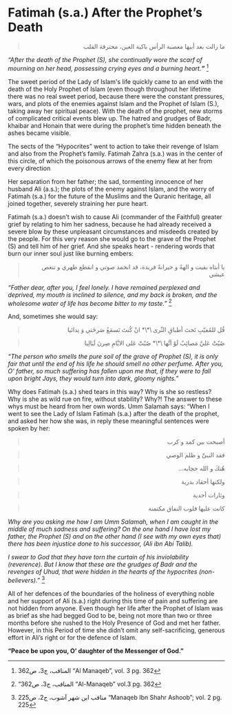 Fatimah (s.a.) After the Prophet’s Death
========================================

<blockquote dir="rtl">
  <p>
ما زالت بعد أبيها معصبة الرأس باكية العين، محترقة القلب
  </p>
</blockquote>

*“After the death of the Prophet (S), she continually wore the scarf of
mourning on her head, possessing crying eyes and a burning heart.**”***
[^1]

The sweet period of the Lady of Islam's life quickly came to an end with
the death of the Holy Prophet of Islam (even though throughout her
lifetime there was no real sweet period, because there were the constant
pressures, wars, and plots of the enemies against Islam and the Prophet
of Islam (S.), taking away her spiritual peace).
With the death of the prophet, new storms of complicated critical
events blew up.
The hatred and grudges of Badr, khaibar and Honain that were during the
prophet’s time hidden beneath the ashes became visible.

The sects of the “Hypocrites” went to action to take their revenge of
Islam and also from the Prophet’s family. Fatimah Zahra (s.a.) was in
the center of this circle, of which the poisonous arrows of the enemy
flew at her from every direction

Her separation from her father; the sad, tormenting innocence of her
husband Ali (a.s.); the plots of the enemy against Islam, and the worry
of Fatimah (s.a.) for the future of the Muslims and the Quranic
heritage, all joined together, severely straining her pure heart.

Fatimah (s.a.) doesn’t wish to cause Ali (commander of the Faithful)
greater grief by relating to him her sadness, because he had already
received a severe blow by these unpleasant circumstances and misdeeds
created by the people.
For this very reason she would go to the grave of the Prophet (S) and
tell him of her grief. And she speaks heart - rendering words that burn
our inner soul just like burning embers:

<blockquote dir="rtl">
  <p>
يا أبتاه بقيت و الهةً و حيرانةً فريدة، قد انخمد صوتي و انقطع ظهري و
تنغص عيشي
  </p>
</blockquote>

*“Father dear, after you, I feel lonely. I have remained perplexed and
deprived, my mouth is inclined to silence, and my back is broken, and
the wholesome water of life has become bitter to my* *taste.”* [^2]

And, sometimes she would say:

<blockquote dir="rtl">
  <p>
قُل للمُغيّبِ تَحتَ أطباقِ الثّرى \*\* انْ كُنتَ تَسمَعُ صَرخَتي وَ
نِدائيا
  </p>
</blockquote>

<blockquote dir="rtl">
  <p>
صُبّتْ عَليَّ مَصائِبٌ لَوْ أنَّها \*\* صُبّتْ عَلى الايَّامِ صِرنَ
لَيَالِيا
  </p>
</blockquote>

*“The person who smells the pure soil of the grave of Prophet (S), it is
only fair that until the end of his life he should smell no other
perfume. After you, O’ father, so much suffering has fallen upon me
that, if they were to fall upon bright Jays, they would turn into dark,
gloomy nights.”*

Why does Fatimah (s.a.) shed tears in this way?
Why is she so restless?
Why is she as wild rue on fire, without stability?
Why?!
The answer to these whys must be heard from her own words.
Umm Salamah says:
“When I went to see the Lady of Islam Fatimah (s.a.) after the death of
the prophet, and asked her how she was, in reply these meaningful
sentences were spoken by her:

<blockquote dir="rtl">
  <p>
أصبحت بين كمد و كرب
  </p>
</blockquote>

<blockquote dir="rtl">
  <p>
فقد النبىِّ و ظلم الوصي
  </p>
</blockquote>

<blockquote dir="rtl">
  <p>
هُتكَ و الله حجابه...
  </p>
</blockquote>

<blockquote dir="rtl">
  <p>
ولكنها أحقاد بدرية
  </p>
</blockquote>

<blockquote dir="rtl">
  <p>
وثارات أحدية
  </p>
</blockquote>

<blockquote dir="rtl">
  <p>
كانت عليها قلوب النفاق مكتمنة
  </p>
</blockquote>

*Why are you asking me how I am Umm Salamah, when I am caught in the
middle of much sadness and suffering? On the one hand I have lost my
father, the Prophet (S) and on the other hand (I see with my own eyes
that) there has been injustice done to his successor, (Ali ibn Abi
Talib).*

*I swear to God that they have torn the curtain of his inviolability
(reverence).*
*But I know that these are the grudges of Badr and the revenges of Uhud,
that were hidden in the hearts of the hypocrites (non-believers).”* [^3]

All of her defences of the boundaries of the holiness of everything
noble and her support of Ali (s.a.) right during this time of pain and
suffering are not hidden from anyone.
Even though her life after the Prophet of Islam was as brief as she had
begged God to be, being not more than two or three months before she
rushed to the Holy Presence of God and met her father. However, in this
Period of time she didn’t omit any self-sacrificing, generous effort in
Ali’s right or for the defence of Islam.

**“Peace be upon you, O’ daughter of the Messenger of God.”**

[^1]: المناقب، ج3، ص362 “Al Manaqeb”, vol. 3 pg. 362

[^2]: “المناقب، ج3، ص362 “Al-Manaqeb” vol.3 pg. 362

[^3]: مناقب ابن شهر آشوب، ج2، ص225 “Manaqeb Ibn Shahr Ashoob”; vol. 2
pg. 225


